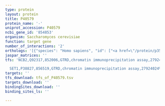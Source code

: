 ```yaml
---
type: protein
layout: protein
title: P40579
protein_name: '-'
uniprot_accession: P40579
ncbi_gene_id: '854853'
organism: Saccharomyces cerevisiae
function: target gene
number_of_interactions: '2'
orthologs: '[{"species": "Homo sapiens", "id": ["<a href=\"/protein/p35270\">P35270</a>"]}, {"species": "Danio rerio", "id": ["Q6DEH9", "A2BF91"]}, {"species": "Mus musculus", "id": ["<a href=\"/protein/e9q3d4\">E9Q3D4</a>"]}, {"species": "Rattus norvegicus", "id": ["<a href=\"/protein/d4a4y2\">D4A4Y2</a>"]}, {"species": "Drosophila melanogaster", "id": ["<a href=\"/protein/q9vrj4\">Q9VRJ4</a>", "Q8SX57", "<a href=\"/protein/q8ipp8\">Q8IPP8</a>", "<a href=\"/protein/q9u1l2\">Q9U1L2</a>", "<a href=\"/protein/q9vwp2\">Q9VWP2</a>"]}, {"species": "Caenorhabditis elegans", "id": ["<a href=\"/protein/g5ega6\">G5EGA6</a>", "<a href=\"/protein/q9bl81\">Q9BL81</a>", "<a href=\"/protein/q8mxs8\">Q8MXS8</a>", "<a href=\"/protein/q19774\">Q19774</a>", "<a href=\"/protein/q9n5g3\">Q9N5G3</a>", "<a href=\"/protein/g5ecl7\">G5ECL7</a>", "<a href=\"/protein/q19890\">Q19890</a>", "<a href=\"/protein/q17726\">Q17726</a>", "<a href=\"/protein/o16971\">O16971</a>", "<a href=\"/protein/o16969\">O16969</a>", "<a href=\"/protein/o45236\">O45236</a>"]}]'
jaspar_matrices: ''
tfs: 'NCB2,Q92317,852006,GTRD,chromatin immunoprecipitation assay,27924024%5Buid%5D,No

  SET1,P38827,856519,GTRD,chromatin immunoprecipitation assay,27924024%5Buid%5D,No'
targets: ''
tfs_download: tfs_of_P40579.tsv
targets_download: ''
bindingSites_download: ''
binding_sites_ls: ''

---
```

